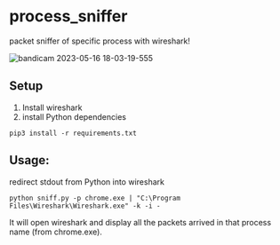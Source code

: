 # process_sniffer
packet sniffer of specific process with wireshark!


![bandicam 2023-05-16 18-03-19-555](https://github.com/thewh1teagle/process_sniffer/assets/61390950/6af6ea0d-66cd-450b-99ea-ff80d9046ded)
## Setup
1. Install wireshark
2. install Python dependencies
```shell
pip3 install -r requirements.txt
```



## Usage:
redirect stdout from Python into wireshark
```shell
python sniff.py -p chrome.exe | "C:\Program Files\Wireshark\Wireshark.exe" -k -i -
```
It will open wireshark and display all the packets arrived in that process name (from chrome.exe).
